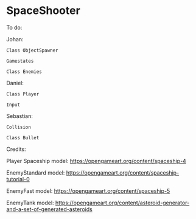 # SpaceShooter

To do:

  Johan:
    
    Class ObjectSpawner
    
    Gamestates
    
    Class Enemies
    
  Daniel:
    
    Class Player
    
    Input
    
  Sebastian:
  
    Collision
    
    Class Bullet


Credits:

Player Spaceship model: https://opengameart.org/content/spaceship-4

EnemyStandard model: https://opengameart.org/content/spaceship-tutorial-0

EnemyFast model: https://opengameart.org/content/spaceship-5

EnemyTank model: https://opengameart.org/content/asteroid-generator-and-a-set-of-generated-asteroids
